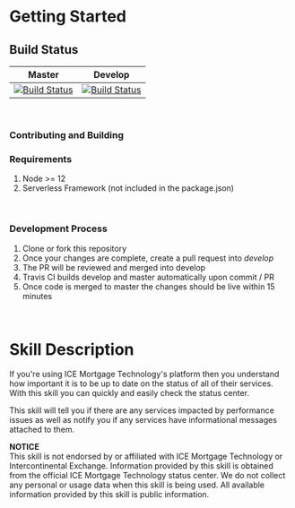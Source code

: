 # Getting Started

## Build Status

| Master | Develop |
| ------ | ------- |
| [![Build Status](https://travis-ci.com/jstrese/alexa-emsc.svg?token=sFGfhnwi8YKKNY2KpFNX&branch=master)](https://travis-ci.com/jstrese/alexa-emsc) | [![Build Status](https://travis-ci.com/jstrese/alexa-emsc.svg?token=sFGfhnwi8YKKNY2KpFNX&branch=develop)](https://travis-ci.com/jstrese/alexa-emsc) |

<br />

### Contributing and Building

### Requirements
1. Node >= 12
2. Serverless Framework (not included in the package.json)

<br />

### Development Process
1. Clone or fork this repository
2. Once your changes are complete, create a pull request into *develop*
3. The PR will be reviewed and merged into develop
4. Travis CI builds develop and master automatically upon commit / PR
5. Once code is merged to master the changes should be live within 15 minutes

<br/>

# Skill Description

If you're using ICE Mortgage Technology's platform then you understand how important it is to be up to date on the status of all of their services. With this skill you can quickly and easily check the status center.

This skill will tell you if there are any services impacted by performance issues as well as notify you if any services have informational messages attached to them.

**NOTICE**\
This skill is not endorsed by or affiliated with ICE Mortgage Technology or Intercontinental Exchange. Information provided by this skill is obtained from the official ICE Mortgage Technology status center. We do not collect any personal or usage data when this skill is being used. All available information provided by this skill is public information.

